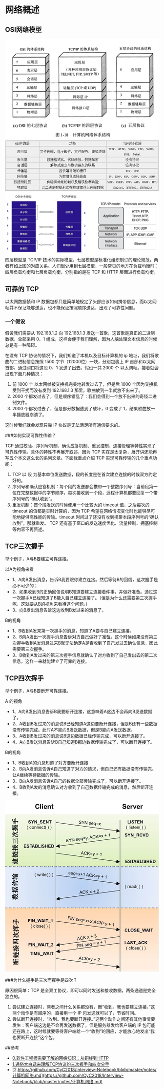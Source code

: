 # 网络概述
## OSI网络模型
![](./images/tcp_ip_1.png)
![](./images/osi_1.jpeg)
![](./images/tcp_ip_2.jpg)
四层模型是 TCP/IP 技术的实际模型，七层模型是标准化组织制订的理论规范，两者有如上图的对应关系。人们很少用到七层模型，一般常见的地方在负载均衡时：四层负载均衡和七层负载均衡，分别指的是在 TCP 和 HTTP 层面进行负载均衡。

## 可靠的 TCP
以太网数据帧和 IP 数据包都只是简单地规定了头部应该如何携带信息，而以太网帧并不保证能够送达，也不能保证按照顺序送达，出现了可靠性问题。

### 一个假设

假设我们需要从 192.168.1.2 向 192.168.1.3 发送一首歌，这首歌是真正的二进制数据，全部采用 0、1 组成，这样会便于我们理解，因为人脑处理文本信息的时候总是有一种障碍。

在没有 TCP 协议的情况下，我们知道了本机以及目标计算机的 ip 地址，我们将歌曲的二进制信息按照 1500 字节（12000位）一块，分别包裹上 IP 首部和以太网首部，通过网口将这段 0、1 发送了出去。假设一共 2000 个 以太网帧。接着就会出现下面几种情况：

1. 前 1000 个 以太网帧被交换机完美地转发过去了，但是后 1000 个因为交换机受到干扰而没有发到 192.168.1.3 那里，歌曲放到一半就放不出来了。
2. 2000 个都发过去了，但是顺序错乱了：我们会得到一个放不出来的奇怪二进制文件。
3. 2000 个都发过去了，但是部分数据遭到了破坏，0 变成了 1，结果歌曲放一半播放器崩溃了。

这时候我们就会发现只靠 IP 协议是无法满足所有通信要求的。

###如何实现可靠性传输？

TCP 通过校验、序列号机制、确认应答机制、重发控制、连接管理等特性实现了可靠性传输。具体的特性不再展开叙述，因为 TCP 实在是太复杂，展开讲还能再写五个本文这么长的系列文章。下面我重点介绍 TCP 实现可靠传输的几个重点功能：

1. TCP 以 段 为基本单位发送数据，段的长度是在首次建立连接的时候双方约定好的。
2. 序列号和确认应答机制：每个段的发送都会携带一个整数序列号：当前段第一位在完整数据中的字节顺序，每次接收到一个段，远程计算机都要回复一个带序列号的“确认收到”。
3. 重发机制：首个段发送的时候使用一个比较大的 timeout 值，之后每次的 timeout 的值都是实时计算的，因为 TCP 希望在网络情况变化时也能够尽可能地提供高性能的传输。timeout 时间过了还没有收到携带本段序列号的“确认收到”，那就重发。
TCP 还有基于窗口的发送速度优化、流量控制、拥塞控制等内容不再赘述。

## TCP三次握手
举个例子，A与B要建立可靠连接。

以A为视角来看

- 1、A向B发出消息，告诉B我要跟你建立连接。然后等待B的回信，这次握手是必不可少的；
- 2、如果收到B的正确回信说明B知道要建立连接着件事，并做好准备。通过这一次握手A已经知道了B能入自己建立连接了。（但是为什么还需要第三次握手呢，这就要从B的视角来看待这个问题。）
- 3、向B发出消息告诉这边收到B发过来的消息了。

B的视角

- 1、B收到A发来第一次握手的消息，知道了A要与自己建立连接。
- 2、B向A发出一次握手消息告诉对方自己做好了准备。这个时候如果没有第三次握手收到A发消息过来B就无法确定A是否收到了自己发过去确认信息，因此需要第三次握手。
- 3、B收到A发过来的第三次握手信息就确认了对方收到了自己发出去的第二次信息。这样一来就能建立了可靠的连接。

## TCP四次挥手
举个例子，A与B要断开可靠连接。

A 的视角

- 1、A向B发出消息告诉B我要断开连接，这意味着A这边不会再向B发送数据了。
- 2、A收到B发过来的消息说B已经知道A这边要断开连接，但是B还有一些数据没有传输完成。此时A不能向B发送数据，但是B能向A发送数据。
- 3、A收到B发过来的消息说B这边数据已经传输完成，可以断开连接了。
- 4、A向B发送消息告诉B自己知道B那边数据传输完成了，可以断开连接了。

B的视角

- 1、B收到A的消息知道了对方要断开连接
- 2、B向A发消息告诉A自己知道了对方的请求，但自己还有数据没有传输完。让A继续等待数据的传输。
- 3、B向A发消息告诉A自己的数据全部传输完成了，可以断开连接了。
- 4、B收到A发的消息确认对方收到了自己数据传输完成的消息，然后断开连接。

![TCP握手与挥手](./images/tcp_1.jpeg)

###为什么握手是三次而挥手是四次？

原因很简单：TCP 是全双工协议，即可以同时发送和接收数据，两条通道是完全独立的。

1. 尝试建立连接时，两者之间什么关系都没有，而“收到。我也要建立连接。”这两个动作是有顺序的，直接用一个 IP 包发送就可以了，节省时间。
2. 尝试断开连接时，“收到。我也要断开连接。”这两个动作之间还有其他事情要发生：客户端这边是不会再发送数据了，但是服务器发给客户端的 IP 包可能还在路上，这时候就要等待客户端给一个“收到”的回应，才能放心地发出“我也要断开连接”这个包。

##参考
- [0.软件工程师需要了解的网络知识：从铜线到HTTP](https://lvwenhan.com/操作系统/485.html)
- [1.通俗大白话来理解TCP协议的三次握手和四次分手](https://github.com/jawil/blog/issues/14)
- [2.https://github.com/CyC2018/Interview-Notebook/blob/master/notes/计算机网络.md](https://github.com/CyC2018/Interview-Notebook/blob/master/notes/计算机网络.md)
